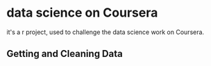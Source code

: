 # data science on Coursera
it's a r project, used to challenge the data science work on Coursera. 

## Getting and Cleaning Data

